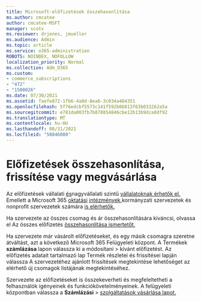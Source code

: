 ```yaml
---
title: Microsoft-előfizetések összehasonlítása
ms.author: cmcatee
author: cmcatee-MSFT
manager: scotv
ms.reviewer: drjones, jmueller
ms.audience: Admin
ms.topic: article
ms.service: o365-administration
ROBOTS: NOINDEX, NOFOLLOW
localization_priority: Normal
ms.collection: Adm_O365
ms.custom:
- commerce_subscriptions
- "472"
- "1500026"
ms.date: 07/30/2021
ms.assetid: faefe872-1fb6-4a0d-8ea6-3c034a484351
ms.openlocfilehash: 5f76edcbf5573c141f592b06813f63b033262a5a
ms.sourcegitcommit: e781da003fb7b878854846cbe12b13b9dca8df92
ms.translationtype: MT
ms.contentlocale: hu-HU
ms.lasthandoff: 08/31/2021
ms.locfileid: "58846080"
---
```

# <a name="compare-upgrade-or-purchase-subscriptions"></a>Előfizetések összehasonlítása, frissítése vagy megvásárlása
  
Az előfizetések vállalati [és](https://www.microsoft.com/microsoft-365/business/compare-all-microsoft-365-business-products?tab=2&rtc=1)nagyvállalati szintű [vállalatoknak érhetők el.](https://www.microsoft.com/microsoft-365/enterprise/compare-office-365-plans?rtc=1) Emellett a Microsoft 365 [oktatási](https://www.microsoft.com/microsoft-365/academic/compare-office-365-education-plans?rtc=1&activetab=tab%3aprimaryr1) [intézmények,](https://www.microsoft.com/microsoft-365/government/compare-office-365-government-plans?rtc=1)kormányzati szervezetek és nonprofit szervezetek számára [is elérhetők.](https://www.microsoft.com/microsoft-365/nonprofit/office-365-nonprofit-plans-and-pricing?&rtc=1&activetab=tab%3aprimaryr1)
  
Ha szervezete az összes csomag és ár összehasonlítására kíváncsi, olvassa el Az összes előfizetés [összehasonlítása ismertetőt.](https://www.microsoft.com/microsoft-365/enterprise/compare-office-365-plans?rtc=1)
  
Ha szervezete már vásárolt előfizetéseket, és egy másik csomagra szeretne átváltást, azt a következő Microsoft 365 Felügyeleti központ. A Termékek **számlázása** lapon válassza ki a módosítani \> [](https://go.microsoft.com/fwlink/p/?linkid=842054) kívánt előfizetést. Az előfizetés adatait tartalmazó lap Termék részletei  és frissítései lapján válassza A szervezetéhez ajánlott frissítések megtekintése lehetőséget az elérhető új csomagok listájának megtekintéséhez.
  
Szervezete az előfizetéseket is összekeverheti és megfeleltetheti a felhasználók igényeinek és funkciókövetelményeinek. A felügyeleti központban válassza a **Számlázási** \> [szolgáltatások vásárlása lapot.](https://go.microsoft.com/fwlink/p/?linkid=868433) 
